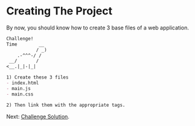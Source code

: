 # Creating The Project

By now, you should know how to create 3 base files of a web application.

```md
Challenge!  
Time        __
           / _)   
    .-^^^-/ /
 __/       /
<__.|_|-|_|

1) Create these 3 files
- index.html
- main.js
- main.css

2) Then link them with the appropriate tags.
```

Next: [Challenge Solution](create_implementation.md).
